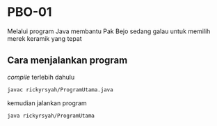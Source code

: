 # PBO-01
Melalui program Java membantu Pak Bejo sedang galau untuk memilih merek keramik yang tepat

## Cara menjalankan program
_compile_ terlebih dahulu
``` bash
javac rickyrsyah/ProgramUtama.java
```
kemudian jalankan program
``` bash
java rickyrsyah/ProgramUtama
```
